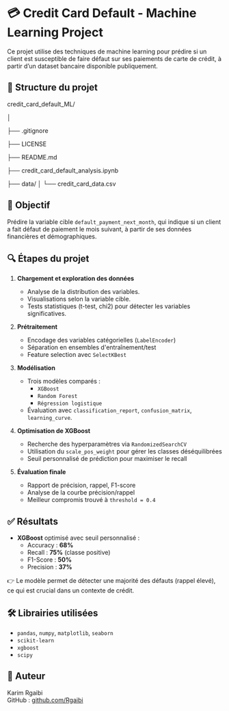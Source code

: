 # 💳 Credit Card Default - Machine Learning Project

Ce projet utilise des techniques de machine learning pour prédire si un client est susceptible de faire défaut sur ses paiements de carte de crédit, à partir d’un dataset bancaire disponible publiquement.

## 📁 Structure du projet

credit_card_default_ML/

│

├── .gitignore

├── LICENSE

├── README.md

├── credit_card_default_analysis.ipynb

├── data/
│   └── credit_card_data.csv


## 🎯 Objectif

Prédire la variable cible `default_payment_next_month`, qui indique si un client a fait défaut de paiement le mois suivant, à partir de ses données financières et démographiques.


## 🔍 Étapes du projet

1. **Chargement et exploration des données**
   - Analyse de la distribution des variables.
   - Visualisations selon la variable cible.
   - Tests statistiques (t-test, chi2) pour détecter les variables significatives.

2. **Prétraitement**
   - Encodage des variables catégorielles (`LabelEncoder`)
   - Séparation en ensembles d'entraînement/test
   - Feature selection avec `SelectKBest`

3. **Modélisation**
   - Trois modèles comparés :
     - `XGBoost`
     - `Random Forest`
     - `Régression logistique`
   - Évaluation avec `classification_report`, `confusion_matrix`, `learning_curve`.

4. **Optimisation de XGBoost**
   - Recherche des hyperparamètres via `RandomizedSearchCV`
   - Utilisation du `scale_pos_weight` pour gérer les classes déséquilibrées
   - Seuil personnalisé de prédiction pour maximiser le recall

5. **Évaluation finale**
   - Rapport de précision, rappel, F1-score
   - Analyse de la courbe précision/rappel
   - Meilleur compromis trouvé à `threshold = 0.4`


## ✅ Résultats

- **XGBoost** optimisé avec seuil personnalisé :
  - Accuracy : **68%**
  - Recall : **75%** (classe positive)
  - F1-Score : **50%**
  - Precision : **37%**

👉 Le modèle permet de détecter une majorité des défauts (rappel élevé), ce qui est crucial dans un contexte de crédit.


## 🛠️ Librairies utilisées

- `pandas`, `numpy`, `matplotlib`, `seaborn`
- `scikit-learn`
- `xgboost`
- `scipy`


## 👤 Auteur

Karim Rgaibi  
GitHub : [github.com/Rgaibi](https://github.com/Rgaibi)



